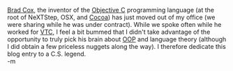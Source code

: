 <a href="http://en.wikipedia.org/wiki/Brad_Cox">Brad Cox</a>, the inventor of the <a href="http://en.wikipedia.org/wiki/Objective_C_programming_language">Objective C</a> programming language (at the root of NeXTStep, OSX, and <a href="http://developer.apple.com/cocoa/">Cocoa</a>) has just moved out of my office (we were sharing while he was under contract).  While we spoke often while he worked for <a href="http://www.virtc.com">VTC</a>, I feel a bit bummed that I didn't take advantage of the opportunity to truly pick his brain about <a href="http://www.amazon.com/exec/obidos/tg/detail/-/0201548348/qid=1066766784/sr=8-1/ref=sr_8_1/103-7945335-2547845?v=glance&s=books&n=507846">OOP</a> and language theory (although I did obtain a few priceless nuggets along the way).  I therefore dedicate this blog entry to a C.S. legend.
<br />-m
<br />